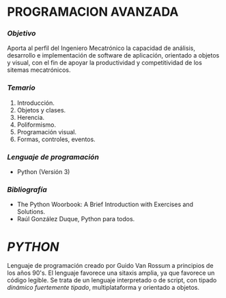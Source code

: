 # **PROGRAMACION AVANZADA**

### *Objetivo*
Aporta al perfil del Ingeniero Mecatrónico la capacidad de análisis, desarrollo e implementación de software de aplicación, orientado a objetos y visual, con el fin de apoyar la productividad y competitividad de los sitemas mecatrónicos.

### *Temario*
1. Introducción.
2. Objetos y clases.
3. Herencia.
4. Poliformismo.
5. Programación visual.
6. Formas, controles, eventos.

### *Lenguaje de programación*
* Python (Versión 3)

### *Bibliografía*
* The Python Woorbook: A Brief Introduction with Exercises and Solutions.
* Raúl González Duque, Python para todos.

# *PYTHON*
Lenguaje de programación creado por Guido Van Rossum a principios de los años 90's. El lenguaje favorece una sitaxis amplia, ya que favorece un código legible.
Se trata de un lenguaje interpretado o de script, con tipado *dinámico fuertemente tipado*, multiplataforma y orientado a objetos.
